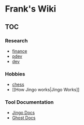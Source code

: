 # Frank's Wiki
## TOC

### Research
- [finance]
- [pdev]
- [dev]

[finance]:http://www.google.com
[dev]:http://www.google.com
[pdev]:http://www.google.com



### Hobbies
- [chess]
- [[How Jingo works|Jingo Works]]

[chess]:http://www.google.com


### Tool Documentation
- [Jingo Docs](https://github.com/claudioc/jingo)
- [Ghost Docs](https://github.com/claudioc/jingo)